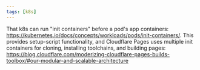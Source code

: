 ```yaml
---
tags: [k8s]
---
```


That k8s can run "init containers" before a pod's app containers:
https://kubernetes.io/docs/concepts/workloads/pods/init-containers/.
This provides setup-script functionality, and Cloudflare Pages uses multiple init containers for cloning, installing toolchains, and building pages: https://blog.cloudflare.com/moderizing-cloudflare-pages-builds-toolbox/#our-modular-and-scalable-architecture
